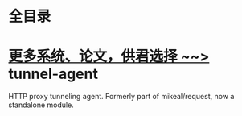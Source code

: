 # 全目录

[更多系统、论文，供君选择 ~~>](https://www.yuque.com/wisebit/blog)
tunnel-agent
============

HTTP proxy tunneling agent. Formerly part of mikeal/request, now a standalone module.
